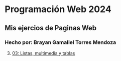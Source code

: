 # Programación Web 2024
## Mis ejercios de Paginas Web
### Hecho por: Brayan Gamaliel Torres Mendoza

3.  [03: Listas, multimedia y tablas](03_listas_multimedia_tablas/mi%20primera%20pagina%20web.html)



